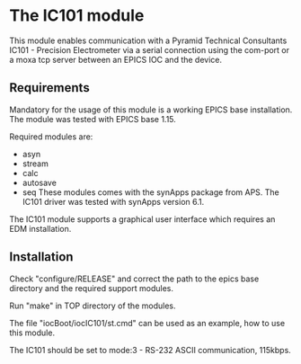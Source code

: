 # The IC101 module

This module enables communication with a Pyramid Technical Consultants
IC101 - Precision Electrometer via a serial connection using the com-port or
a moxa tcp server between an EPICS IOC and the device.

## Requirements
Mandatory for the usage of this module is a working EPICS base installation.
The module was tested with EPICS base 1.15.

Required modules are:
- asyn
- stream
- calc
- autosave
- seq
These modules comes with the synApps package from APS. The IC101 driver was
tested with synApps version 6.1.

The IC101 module supports a graphical user interface which requires an EDM
installation.

## Installation

Check "configure/RELEASE" and correct the path to the epics base directory and the
required support modules.

Run "make" in TOP directory of the modules.

The file "iocBoot/iocIC101/st.cmd" can be used as an example, how to use
this module.

The IC101 should be set to mode:3 - RS-232 ASCII communication, 115kbps.
